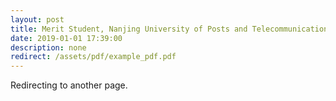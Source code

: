 ```yaml
---
layout: post
title: Merit Student, Nanjing University of Posts and Telecommunications
date: 2019-01-01 17:39:00
description: none
redirect: /assets/pdf/example_pdf.pdf
---
```


Redirecting to another page.

